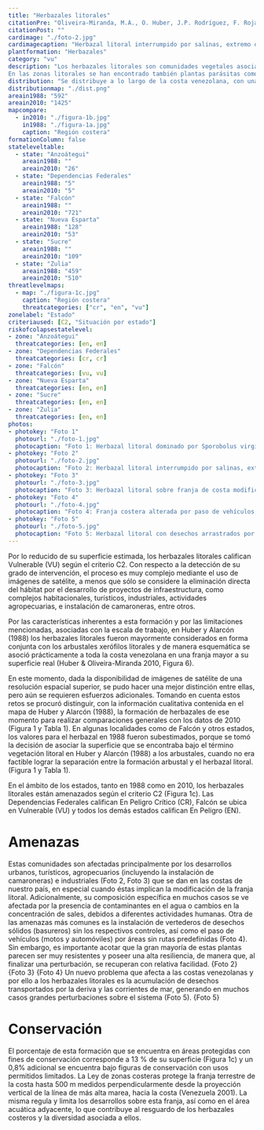 ```yaml
---
title: "Herbazales litorales"
citationPre: "Oliveira-Miranda, M.A., O. Huber, J.P. Rodríguez, F. Rojas-Suárez, R. De Oliveira-Miranda, S. Zambrano-Martínez & G. Giraldo-Hernández, (eds) (2010). Herbazales litorales. Pp: 220-224. En: J.P. Rodríguez, F. Rojas- Suárez & D. Giraldo Hernández (eds.)."
citationPost: ""
cardimage: "./foto-2.jpg"
cardimagecaption: "Herbazal litoral interrumpido por salinas, extremo occidental de la península de Araya, estado Sucre. <i>José Antonio González-Carcacía</i>"
plantformation: "Herbazales"
category: "vu"
description: "Los herbazales litorales son comunidades vegetales asociadas a las costas marinas, cuya cobertura varía desde abierta hasta densa (Foto 1). En aquellos casos donde ocupan depresiones salinas de la costa, son denominados herbazales litorales halófitos, mientras que cuando cubren dunas arenosas de las playas, normalmente no inundadas por el agua marina, reciben el nombre de herbazales litorales psamófilos. Las especies más frecuentes en estas comunidades de baja diversidad son vidrio (<i>Batis maritima</i>), hierba de vidrio (<i>Salicornia fruticosa, Sesuvium portulacastrum</i>), saladillo (<i>Sporobolus virginicus</i>), bicho (<i>Blutaparon vermiculare</i>), cadillo (<i>Cenchrus echinatus</i>), verdolaga (<i>Portulaca oleracea</i>), campanilla de playa (<i>Sesuvium portulacastrum</i>), batatilla de playa (<i>Ipomoea pes-caprae</i>), rabo de alacrán (<i>Heliotropium curassavicum</i>) y margarita de playa (<i>Egletes prostrata</i>) (Huber & Alarcón 1988, Steyermark 1994, Huber & Riina 1997).<br><br>
En las zonas litorales se han encontrado también plantas parásitas como guatepajarito (<i>Phthirusa</i> sp.) y amor seco (<i>Cuscuta</i> sp.) (Steyermark 1994)."
distribution: "Se distribuye a lo largo de la costa venezolana, con una mayor representación en Zulia, Falcón, Anzoátegui, Sucre, Nueva Esparta y las Dependencias Federales (Figura 1, Tabla 1). En los estados restantes el desarrollo de playa o línea de costa es muy escaso, debido a las fuertes pendientes de las montañas que limitan con el mar y la franja litoral es muy estrecha, por lo que es difícil de cartografiar, a menos que se trabaje a escalas de mucho detalle (Matteucci 1986). Esta comunidad se presenta con frecuencia asociada a los arbustales espinosos litorales, lo que genera complejidad al momento de la definición de sus límites. Su cobertura estimada a partir de la interpretación de imágenes de satélite fue de 1.425 km<sup>2</sup>, lo que representa menos de 0,2% de la superficie del país. Estos herbazales están asociados a la región paisajística Costas e islas y a sus dos subregiones: insular y costera (Huber & Oliveira-Miranda 2010, Figura 9)."
distributionmap: "./dist.png"
areain1988: "592"
areain2010: "1425"
mapcompare:
  - in2010: "./figura-1b.jpg"
    in1988: "./figura-1a.jpg"
    caption: "Región costera"
formationColumn: false
stateleveltable:
  - state: "Anzoátegui"
    areain1988: ""
    areain2010: "26"
  - state: "Dependencias Federales"
    areain1988: "5"
    areain2010: "5"
  - state: "Falcón"
    areain1988: ""
    areain2010: "721"
  - state: "Nueva Esparta"
    areain1988: "128"
    areain2010: "53"
  - state: "Sucre"
    areain1988: ""
    areain2010: "109"
  - state: "Zulia"
    areain1988: "459"
    areain2010: "510"
threatlevelmaps:
  - map: "./figura-1c.jpg"
    caption: "Región costera"
    threatcategories: ["cr", "en", "vu"]
zonelabel: "Estado"
criteriaused: [C2, "Situación por estado"]
riskofcolapsestatelevel:
- zone: "Anzoátegui"
  threatcategories: [en, en]
- zone: "Dependencias Federales"
  threatcategories: [cr, cr]
- zone: "Falcón"
  threatcategories: [vu, vu]
- zone: "Nueva Esparta"
  threatcategories: [en, en]
- zone: "Sucre"
  threatcategories: [en, en]
- zone: "Zulia"
  threatcategories: [en, en]
photos:
- photokey: "Foto 1"
  photourl: "./foto-1.jpg"
  photocaption: "Foto 1: Herbazal litoral dominado por Sporobolus virginicus, playa de isla Larga, estado Carabobo. <i>Otto Huber</i>"
- photokey: "Foto 2"
  photourl: "./foto-2.jpg"
  photocaption: "Foto 2: Herbazal litoral interrumpido por salinas, extremo occidental de la península de Araya, estado Sucre. <i>José Antonio González-Carcacía</i>"
- photokey: "Foto 3"
  photourl: "./foto-3.jpg"
  photocaption: "Foto 3: Herbazal litoral sobre franja de costa modificado por infraestructuras, isla de Margarita. <i>Kenyer Domínguez</i>"
- photokey: "Foto 4"
  photourl: "./foto-4.jpg"
  photocaption: "Foto 4: Franja costera alterada por paso de vehículos, isla de Margarita. <i>Kenyer Domínguez</i>"
- photokey: "Foto 5"
  photourl: "./foto-5.jpg"
  photocaption: "Foto 5: Herbazal litoral con desechos arrastrados por las corrientes, costa de isla de Coche. <i>César Molina</i>"
---
```

Por lo reducido de su superficie estimada, los herbazales litorales califican Vulnerable (VU) según el criterio C2. Con respecto a la detección de su grado de intervención, el proceso es muy complejo mediante el uso de imágenes de satélite, a menos que sólo se considere la eliminación directa del hábitat por el desarrollo de proyectos de infraestructura, como complejos habitacionales, turísticos, industriales, actividades agropecuarias, e instalación de camaroneras, entre otros.

Por las características inherentes a esta formación y por las limitaciones mencionadas, asociadas con la escala de trabajo, en Huber y Alarcón (1988) los herbazales litorales fueron mayormente considerados en forma conjunta con los arbustales xerófilos litorales y de manera esquemática se asoció prácticamente a toda la costa venezolana en una franja mayor a su superficie real (Huber & Oliveira-Miranda 2010, Figura 6).

En este momento, dada la disponibilidad de imágenes de satélite de una resolución espacial superior, se pudo hacer una mejor distinción entre ellas, pero aún se requieren esfuerzos adicionales. Tomando en cuenta estos retos se procuró distinguir, con la información cualitativa contenida en el mapa de Huber y Alarcón (1988), la formación de herbazales de ese momento para realizar comparaciones generales con los datos de 2010 (Figura 1 y Tabla 1). En algunas localidades como de Falcón y otros estados, los valores para el herbazal en 1988 fueron subestimados, porque se tomó la decisión de asociar la superficie que se encontraba bajo el término vegetación litoral en Huber y Alarcón (1988) a los arbustales, cuando no era factible lograr la separación entre la formación arbustal y el herbazal litoral. (Figura 1 y Tabla 1).

En el ámbito de los estados, tanto en 1988 como en 2010, los herbazales litorales están amenazados según el criterio C2 (Figura 1c). Las Dependencias Federales califican En Peligro Crítico (CR), Falcón se ubica en Vulnerable (VU) y todos los demás estados califican En Peligro (EN).

# Amenazas

Estas comunidades son afectadas principalmente por los desarrollos urbanos, turísticos, agropecuarios (incluyendo la instalación de camaroneras) e industriales (Foto 2, Foto 3) que se dan en las costas de nuestro país, en especial cuando éstas implican la modificación de la franja litoral. Adicionalmente, su composición específica en muchos casos se ve afectada por la presencia de contaminantes en el agua o cambios en la concentración de sales, debidos a diferentes actividades humanas. Otra de las amenazas más comunes es la instalación de vertederos de desechos sólidos (basureros) sin los respectivos controles, así como el paso de vehículos (motos y automóviles) por áreas sin rutas predefinidas (Foto 4). Sin embargo, es importante acotar que la gran mayoría de estas plantas parecen ser muy resistentes y poseer una alta resiliencia, de manera que, al finalizar una perturbación, se recuperan con relativa facilidad.
{Foto 2}
{Foto 3}
{Foto 4}
Un nuevo problema que afecta a las costas venezolanas y por ello a los herbazales litorales es la acumulación de desechos transportados por la deriva y las corrientes de mar, generando en muchos casos grandes perturbaciones sobre el sistema (Foto 5).
{Foto 5}

# Conservación

El porcentaje de esta formación que se encuentra en áreas protegidas con fines de conservación corresponde a 13 % de su superficie (Figura 1c) y un 0,8% adicional se encuentra bajo figuras de conservación con usos permitidos limitados. La Ley de zonas costeras protege la franja terrestre de la costa hasta 500 m medidos perpendicularmente desde la proyección vertical de la línea de más alta marea, hacia la costa (Venezuela 2001). La misma regula y limita los desarrollos sobre esta franja, así como en el área acuática adyacente, lo que contribuye al resguardo de los herbazales costeros y la diversidad asociada a ellos.
